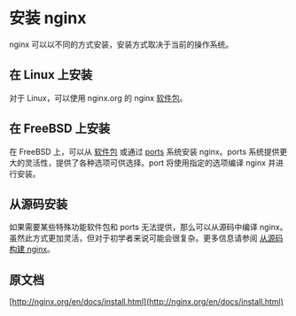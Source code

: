 # 安装 nginx

nginx 可以以不同的方式安装，安装方式取决于当前的操作系统。

## 在 Linux 上安装

对于 Linux，可以使用 nginx.org 的 nginx [软件包](../其他/linux包.md)。

## 在 FreeBSD 上安装

在 FreeBSD 上，可以从 [软件包](http://www.freebsd.org/doc/handbook/pkgng-intro.html) 或通过 [ports](http://www.freebsd.org/doc/handbook/ports-using.html) 系统安装 nginx。ports 系统提供更大的灵活性，提供了各种选项可供选择。port 将使用指定的选项编译 nginx 并进行安装。

## 从源码安装

如果需要某些特殊功能软件包和 ports 无法提供，那么可以从源码中编译 nginx。虽然此方式更加灵活，但对于初学者来说可能会很复杂。更多信息请参阅 [从源码构建 nginx](../How-To/从源码构建nginx.md)。

## 原文档

[http://nginx.org/en/docs/install.html](http://nginx.org/en/docs/install.html)
